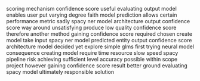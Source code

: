 scoring mechanism confidence score useful evaluating output model enables user put varying degree faith model prediction allows certain performance metric sadly spacy ner model architecture output confidence score way around unsatisfying produce low quality confidence score therefore another method gaining confidence score required chosen create model take input spacy ner model predicted entity output confidence score architecture model decided yet explore simple glms first trying neural model consequence creating model require time resource slow speed spacy pipeline risk achieving sufficient level accuracy possible within scope project however gaining confidence score result better ground evaluating spacy model ultimately responsible solution